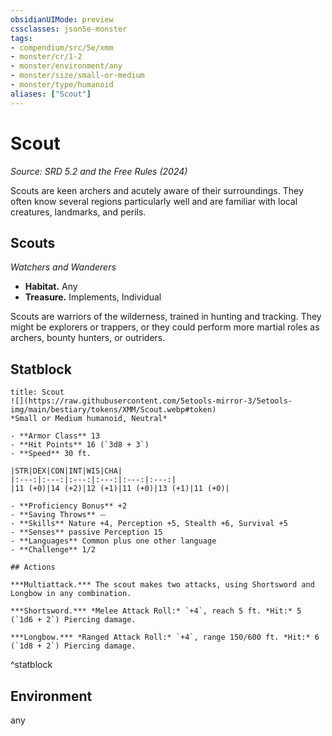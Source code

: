 ```yaml
---
obsidianUIMode: preview
cssclasses: json5e-monster
tags:
- compendium/src/5e/xmm
- monster/cr/1-2
- monster/environment/any
- monster/size/small-or-medium
- monster/type/humanoid
aliases: ["Scout"]
---
```

# Scout
*Source: SRD 5.2 and the Free Rules (2024)*  

Scouts are keen archers and acutely aware of their surroundings. They often know several regions particularly well and are familiar with local creatures, landmarks, and perils.

## Scouts

*Watchers and Wanderers*

- **Habitat.** Any  
- **Treasure.** Implements, Individual  

Scouts are warriors of the wilderness, trained in hunting and tracking. They might be explorers or trappers, or they could perform more martial roles as archers, bounty hunters, or outriders.

## Statblock

```ad-statblock
title: Scout
![](https://raw.githubusercontent.com/5etools-mirror-3/5etools-img/main/bestiary/tokens/XMM/Scout.webp#token)
*Small or Medium humanoid, Neutral*

- **Armor Class** 13
- **Hit Points** 16 (`3d8 + 3`)
- **Speed** 30 ft.

|STR|DEX|CON|INT|WIS|CHA|
|:---:|:---:|:---:|:---:|:---:|:---:|
|11 (+0)|14 (+2)|12 (+1)|11 (+0)|13 (+1)|11 (+0)|

- **Proficiency Bonus** +2
- **Saving Throws** ⏤
- **Skills** Nature +4, Perception +5, Stealth +6, Survival +5
- **Senses** passive Perception 15
- **Languages** Common plus one other language
- **Challenge** 1/2

## Actions

***Multiattack.*** The scout makes two attacks, using Shortsword and Longbow in any combination.

***Shortsword.*** *Melee Attack Roll:* `+4`, reach 5 ft. *Hit:* 5 (`1d6 + 2`) Piercing damage.

***Longbow.*** *Ranged Attack Roll:* `+4`, range 150/600 ft. *Hit:* 6 (`1d8 + 2`) Piercing damage.
```
^statblock

## Environment

any